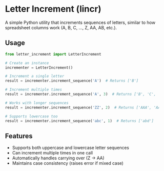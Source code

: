 # Letter Increment (lincr)

A simple Python utility that increments sequences of letters, similar to how spreadsheet columns work (A, B, C, ..., Z, AA, AB, etc.).

## Usage

```python
from letter_increment import LetterIncrement

# Create an instance
incrementer = LetterIncrement()

# Increment a single letter
result = incrementer.increment_sequence('A')  # Returns ['B']

# Increment multiple times
result = incrementer.increment_sequence('A', 3)  # Returns ['B', 'C', 'D']

# Works with longer sequences
result = incrementer.increment_sequence('ZZ', 2)  # Returns ['AAA', 'AAB']

# Supports lowercase too
result = incrementer.increment_sequence('abc', 1)  # Returns ['abd']
```

## Features

- Supports both uppercase and lowercase letter sequences
- Can increment multiple times in one call
- Automatically handles carrying over (Z → AA)
- Maintains case consistency (raises error if mixed case)
